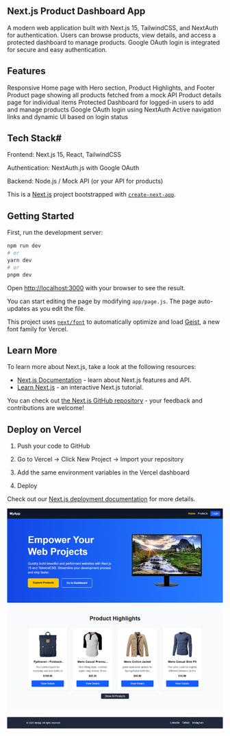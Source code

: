 ## Next.js Product Dashboard App

A modern web application built with Next.js 15, TailwindCSS, and NextAuth for authentication. Users can browse products, view details, and access a protected dashboard to manage products. Google OAuth login is integrated for secure and easy authentication.

## Features

 Responsive Home page with Hero section, Product Highlights, and Footer
 Product page showing all products fetched from a mock API
 Product details page for individual items
 Protected Dashboard for logged-in users to add and manage products
 Google OAuth login using NextAuth
 Active navigation links and dynamic UI based on login status

## Tech Stack# 

 Frontend: Next.js 15, React, TailwindCSS

 Authentication: NextAuth.js with Google OAuth
 
 Backend: Node.js / Mock API (or your API for products)

This is a [Next.js](https://nextjs.org) project bootstrapped with [`create-next-app`](https://github.com/vercel/next.js/tree/canary/packages/create-next-app).

## Getting Started

First, run the development server:

```bash
npm run dev
# or
yarn dev
# or
pnpm dev
```

Open [http://localhost:3000](http://localhost:3000) with your browser to see the result.

You can start editing the page by modifying `app/page.js`. The page auto-updates as you edit the file.

This project uses [`next/font`](https://nextjs.org/docs/app/building-your-application/optimizing/fonts) to automatically optimize and load [Geist](https://vercel.com/font), a new font family for Vercel.

## Learn More

To learn more about Next.js, take a look at the following resources:

- [Next.js Documentation](https://nextjs.org/docs) - learn about Next.js features and API.
- [Learn Next.js](https://nextjs.org/learn) - an interactive Next.js tutorial.

You can check out [the Next.js GitHub repository](https://github.com/vercel/next.js) - your feedback and contributions are welcome!

## Deploy on Vercel

1. Push your code to GitHub

2. Go to Vercel
 → Click New Project → Import your repository

3. Add the same environment variables in the Vercel dashboard

4. Deploy

Check out our [Next.js deployment documentation](https://nextjs.org/docs/app/building-your-application/deploying) for more details.

![Project Logo](./public/my-app.png)